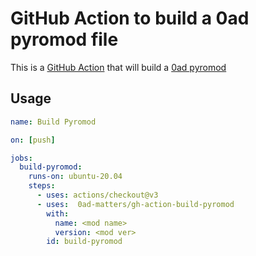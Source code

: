 # GitHub Action to build a 0ad pyromod file

This is a [GitHub Action](https://github.com/features/actions) that
will build a [0ad
pyromod](https://trac.wildfiregames.com/wiki/Modding_Guide#Distributingyourmods)

## Usage

```yaml
name: Build Pyromod

on: [push]

jobs:
  build-pyromod:
    runs-on: ubuntu-20.04
    steps:
      - uses: actions/checkout@v3
      - uses:  0ad-matters/gh-action-build-pyromod
        with:
          name: <mod name>
          version: <mod ver>
        id: build-pyromod
```
